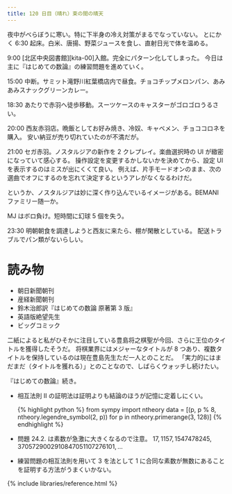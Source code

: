 ```yaml
---
title: 120 日目（晴れ）束の間の晴天
---
```


夜中がべらぼうに寒い。特に下半身の冷え対策がまるでなっていない。
とにかく 6:30 起床。白米、唐揚、野菜ジュースを食し、直射日光で体を温める。

9:00 [北区中央図書館][kita-00]入館。完全にパターン化してしまった。
今日は主に『はじめての数論』の練習問題を進めていく。

15:00 中断。サミット滝野川紅葉橋店内で昼食。チョコチップメロンパン、あみあみスナックグリーンカレー。

18:30 あたりで赤羽へ徒歩移動。スーツケースのキャスターがゴロゴロうるさい。

20:00 西友赤羽店。晩飯としてお好み焼き、冷奴、キャベメン、チョココロネを購入。
安い納豆が売り切れていたのが不満だが。

21:00 セガ赤羽。ノスタルジアの新作を 2 クレプレイ。楽曲選択時の UI が緻密になっていて感心する。
操作設定を変更するかしないかを決めてから、設定 UI を表示するのはミスが出にくくて良い。
例えば、片手モードオンのまま、次の選曲でオフにするのを忘れて決定するというアレがなくなるわけだ。

というか、ノスタルジアは妙に深く作り込んでいるイメージがある。BEMANI ファミリー随一か。

MJ はボロ負け。短時間に幻球 5 個を失う。

23:30 明朝朝食を調達しようと西友に来たら、棚が閑散としている。
配送トラブルでパン類がないらしい。

# 読み物

* 朝日新聞朝刊
* 産経新聞朝刊
* 鈴木治郎訳『はじめての数論 原著第 3 版』
* 英語版絶望先生
* ビッグコミック

二紙によると私がひそかに注目している豊島将之棋聖が今回、さらに王位のタイトルを獲得したそうだ。
将棋業界にはメジャーなタイトルが 8 つあり、複数タイトルを保持しているのは現在豊島先生ただ一人とのことだ。
「実力的にはまだまだ（タイトルを獲れる）」とのことなので、しばらくウォッチし続けたい。

『はじめての数論』続き。
* 相互法則 II の証明法は証明よりも結論のほうが記憶に定着しにくい。

  {% highlight python %}
  from sympy import ntheory
  data = [(p, p % 8, ntheory.legendre_symbol(2, p)) for p in ntheory.primerange(3, 128)]
  {% endhighlight %}

* 問題 24.2. は素数が急激に大きくなるので注意。
  $17, 1157, 1547478245, 3705729002910847051107276101, \dots$

* 練習問題の相互法則を用いて 3 を法として 1 に合同な素数が無数にあることを証明する方法がうまくいかない。

{% include libraries/reference.html %}
